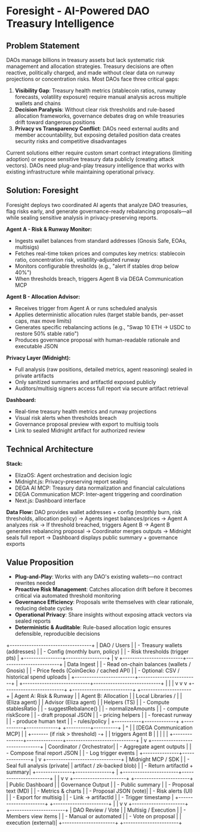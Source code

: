 # Foresight - AI-Powered DAO Treasury Intelligence

## Problem Statement

DAOs manage billions in treasury assets but lack systematic risk management and allocation strategies. Treasury decisions are often reactive, politically charged, and made without clear data on runway projections or concentration risks. Most DAOs face three critical gaps:

1. **Visibility Gap**: Treasury health metrics (stablecoin ratios, runway forecasts, volatility exposure) require manual analysis across multiple wallets and chains
2. **Decision Paralysis**: Without clear risk thresholds and rule-based allocation frameworks, governance debates drag on while treasuries drift toward dangerous positions
3. **Privacy vs Transparency Conflict**: DAOs need external audits and member accountability, but exposing detailed position data creates security risks and competitive disadvantages

Current solutions either require custom smart contract integrations (limiting adoption) or expose sensitive treasury data publicly (creating attack vectors). DAOs need plug-and-play treasury intelligence that works with existing infrastructure while maintaining operational privacy.

## Solution: Foresight

Foresight deploys two coordinated AI agents that analyze DAO treasuries, flag risks early, and generate governance-ready rebalancing proposals—all while sealing sensitive analysis in privacy-preserving reports.

**Agent A - Risk & Runway Monitor:**
- Ingests wallet balances from standard addresses (Gnosis Safe, EOAs, multisigs)
- Fetches real-time token prices and computes key metrics: stablecoin ratio, concentration risk, volatility-adjusted runway
- Monitors configurable thresholds (e.g., "alert if stables drop below 40%")
- When thresholds breach, triggers Agent B via DEGA Communication MCP

**Agent B - Allocation Advisor:**
- Receives trigger from Agent A or runs scheduled analysis
- Applies deterministic allocation rules (target stable bands, per-asset caps, max move limits)
- Generates specific rebalancing actions (e.g., "Swap 10 ETH → USDC to restore 50% stable ratio")
- Produces governance proposal with human-readable rationale and executable JSON

**Privacy Layer (Midnight):**
- Full analysis (raw positions, detailed metrics, agent reasoning) sealed in private artifacts
- Only sanitized summaries and artifactId exposed publicly
- Auditors/multisig signers access full report via secure artifact retrieval

**Dashboard:**
- Real-time treasury health metrics and runway projections
- Visual risk alerts when thresholds breach
- Governance proposal preview with export to multisig tools
- Link to sealed Midnight artifact for authorized review

## Technical Architecture

**Stack:**
- ElizaOS: Agent orchestration and decision logic
- Midnight.js: Privacy-preserving report sealing
- DEGA AI MCP: Treasury data normalization and financial calculations
- DEGA Communication MCP: Inter-agent triggering and coordination
- Next.js: Dashboard interface

**Data Flow:**
DAO provides wallet addresses + config (monthly burn, risk thresholds, allocation policy) → Agents ingest balances/prices → Agent A analyzes risk → If threshold breached, triggers Agent B → Agent B generates rebalancing proposal → Coordinator merges outputs → Midnight seals full report → Dashboard displays public summary + governance exports

## Value Proposition

- **Plug-and-Play**: Works with any DAO's existing wallets—no contract rewrites needed
- **Proactive Risk Management**: Catches allocation drift before it becomes critical via automated threshold monitoring
- **Governance Efficiency**: Proposals write themselves with clear rationale, reducing debate cycles
- **Operational Privacy**: Share insights without exposing attack vectors via sealed reports
- **Deterministic & Auditable**: Rule-based allocation logic ensures defensible, reproducible decisions



+----------------------------------+
                         |            DAO / Users           |
                         |  - Treasury wallets (addresses)  |
                         |  - Config (monthly burn, policy) |
                         |  - Risk thresholds (trigger pts) |
                         +----------------+-----------------+
                                          |
                                          v
                +-------------------------+-------------------------+
                |                   Data Ingest                     |
                |  - Read on-chain balances (wallets / Gnosis)       |
                |  - Price feeds (CoinGecko / cached API)            |
                |  - Optional: CSV / historical spend uploads        |
                +-------------------------+-------------------------+
                                          |
             +----------------------------+----------------------------+
             |                             |                            |
             v                             v                            v
+-------------------------+     +-------------------------+    +---------------------+
|  Agent A: Risk & Runway |     | Agent B: Allocation     |    |  Local Libraries /  |
|  (Eliza agent)          |     | Advisor (Eliza agent)   |    |  Helpers (TS)       |
|  - Compute stablesRatio |     | - suggestRebalance()    |    |  - normalizeAmounts |
|  - compute riskScore    |     | - draft proposal JSON   |    |  - pricing helpers  |
|  - forecast runway      |     | - produce human text    |    |  - rules/policy     |
+-----------+-------------+     +-----------+-------------+    +----------+----------+
            |                               ^                             |
            |  [DEGA Communication MCP]     |                             |
            +------- (if risk > threshold) -+                             |
            |         triggers Agent B       |                             |
            |                               |                             |
            +---------------+---------------+-----------------------------+
                            |
                            v
                +-------------------------------+
                |     Coordinator / Orchestrator|
                |  - Aggregate agent outputs    |
                |  - Compose final report JSON  |
                |  - Log trigger events         |
                +---------------+---------------+
                                |
                                v
                +-------------------------------+
                |        Midnight MCP / SDK     |
                |  - Seal full analysis (private|
                |    artifact / zk-backed blob) |
                |  - Return artifactId + summary|
                +---------------+---------------+
                                |
        +-----------------------+-----------------------+
        |                                               |
        v                                               v
+----------------------+                       +-----------------------+
|   Public Dashboard   |                       | Governance Output     |
|  - Public summary    |                       | - Proposal text (MD)  |
|  - Metrics & charts  |                       | - Proposal JSON (vote)|
|  - Risk alerts (UI)  |                       | - Export for multisig |
|  - Link → artifactId |                       | - Trigger timestamp   |
+----------------------+                       +-----------------------+
        |                                               |
        v                                               v
+----------------------+                       +-----------------------+
|  DAO Review / Vote   |                       | Multisig / Execution  |
| - Members view items |                       | - Manual or automated |
| - Vote on proposal   |                       |   execution (external)|
+----------------------+                       +-----------------------+